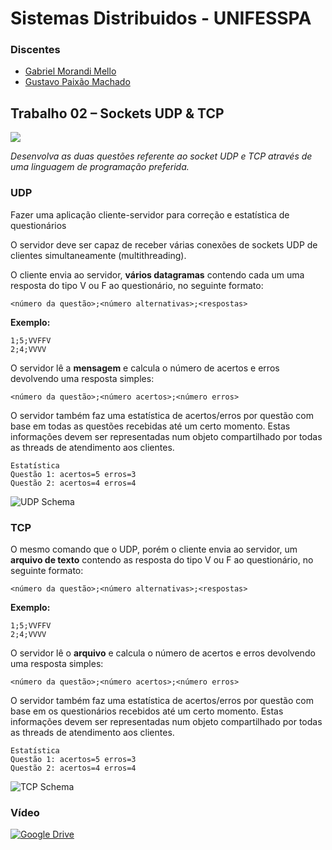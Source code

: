 
# Sistemas Distribuidos - UNIFESSPA

### Discentes

- [Gabriel Morandi Mello](https://github.com/gabrielmorandi)
- [Gustavo Paixão Machado](https://github.com/machadogustavo)

## Trabalho 02 – Sockets UDP & TCP

![](https://img.shields.io/badge/Python-3776AB.svg?style=for-the-badge&logo=Python&logoColor=white)  

*Desenvolva as duas questões referente ao socket UDP e TCP através de uma linguagem de
programação preferida.*

### UDP

Fazer uma aplicação cliente-servidor para correção e estatística de questionários

O servidor deve ser capaz de receber várias conexões de sockets UDP de clientes
simultaneamente (multithreading).

O cliente envia ao servidor, **vários datagramas** contendo cada um uma resposta do tipo V ou F ao questionário, no seguinte formato:

`<número da questão>;<número alternativas>;<respostas>`

**Exemplo:**

```
1;5;VVFFV 
2;4;VVVV
```

O servidor lê a **mensagem** e calcula o número de acertos e erros devolvendo uma resposta
simples:

`<número da questão>;<número acertos>;<número erros>`

O servidor também faz uma estatística de acertos/erros por questão com base em todas as
questões recebidas até um certo momento. Estas informações devem ser representadas num
objeto compartilhado por todas as threads de atendimento aos clientes.

```
Estatística
Questão 1: acertos=5 erros=3
Questão 2: acertos=4 erros=4
```
![UDP Schema](./SistemasDistruibuidos-SocketsUDP.png)

### TCP

O mesmo comando que o UDP, porém o cliente envia ao servidor, um **arquivo de texto** contendo as resposta do tipo V ou F ao
questionário, no seguinte formato:

`<número da questão>;<número alternativas>;<respostas>`

**Exemplo:**

```
1;5;VVFFV 
2;4;VVVV
```

O servidor lê o **arquivo** e calcula o número de acertos e erros devolvendo uma resposta simples:

`<número da questão>;<número acertos>;<número erros>`

O servidor também faz uma estatística de acertos/erros por questão com base em os
questionários recebidos até um certo momento. Estas informações devem ser representadas num
objeto compartilhado por todas as threads de atendimento aos clientes.

```
Estatística
Questão 1: acertos=5 erros=3
Questão 2: acertos=4 erros=4
```

![TCP Schema](./SistemasDistruibuidos-SocketsTCP.png)

### Vídeo


[![Google Drive](https://img.shields.io/badge/Google%20Drive-4285F4.svg?style=for-the-badge&logo=Google-Drive&logoColor=white)](https://drive.google.com/drive/folders/16jgU4M0sE4k6m3S-ryhlOr4uTK27exjk?usp=sharing)

